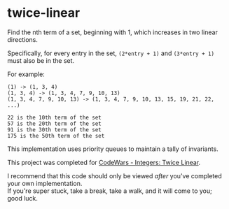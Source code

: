 # twice-linear
Find the nth term of a set, beginning with 1, which increases in two linear directions.

Specifically, for every entry in the set, `(2*entry + 1)` and `(3*entry + 1)` must also be in the set.

For example:
```
(1) -> (1, 3, 4)
(1, 3, 4) -> (1, 3, 4, 7, 9, 10, 13)
(1, 3, 4, 7, 9, 10, 13) -> (1, 3, 4, 7, 9, 10, 13, 15, 19, 21, 22, ...)

22 is the 10th term of the set
57 is the 20th term of the set
91 is the 30th term of the set
175 is the 50th term of the set
```
This implementation uses priority queues to maintain a tally of invariants.

This project was completed for [CodeWars - Integers: Twice Linear](https://www.codewars.com/kata/twice-linear/).

I recommend that this code should only be viewed _after_ you've completed your own implementation.  
If you're super stuck, take a break, take a walk, and it will come to you; good luck.
